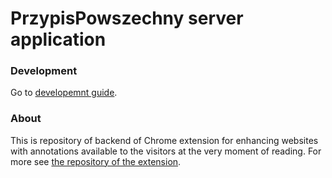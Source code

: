# PrzypisPowszechny server application

### Development 
Go to [developemnt guide](./docs/development.md).

### About

This is repository of backend of Chrome extension for enhancing websites with annotations available to the visitors at the very moment of reading. For more see [the repository of the extension](https://github.com/PrzypisPowszechny/pp-client).
